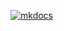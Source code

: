 [![mkdocs](https://github.com/cosckoya/wiki/actions/workflows/main.yml/badge.svg)](https://github.com/cosckoya/wiki/actions/workflows/main.yml)

